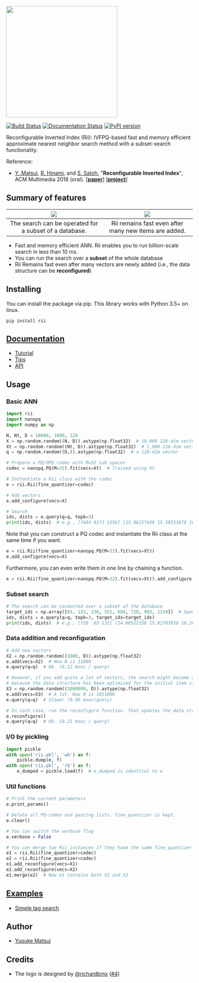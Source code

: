 <img src="http://yusukematsui.me/project/rii/img/logotype97.png" width="300">


[![Build Status](https://travis-ci.org/matsui528/rii.svg?branch=master)](https://travis-ci.org/matsui528/rii)
[![Documentation Status](https://readthedocs.org/projects/rii/badge/?version=latest)](https://rii.readthedocs.io/en/latest/?badge=latest)
[![PyPI version](https://badge.fury.io/py/rii.svg)](https://badge.fury.io/py/rii)






Reconfigurable Inverted Index (Rii): IVFPQ-based fast and memory efficient approximate nearest neighbor search method
with a subset-search functionality.

Reference:
- [Y. Matsui](http://yusukematsui.me/), [R. Hinami](http://www.satoh-lab.nii.ac.jp/member/hinami/), and [S. Satoh](http://research.nii.ac.jp/~satoh/index.html), "**Reconfigurable Inverted Index**", ACM Multimedia 2018 (oral). [**[paper](https://arxiv.org/pdf/1808.03969)**] [**[project](http://yusukematsui.me/project/rii/rii.html)**]

## Summary of features
![](http://yusukematsui.me/project/rii/img/teaser1.png)  |  ![](http://yusukematsui.me/project/rii/img/teaser2.png)
:---:|:---:
The search can be operated for a subset of a database. | Rii remains fast even after many new items are added.
- Fast and memory efficient ANN. Rii enables you to run billion-scale search in less than 10 ms.
- You can run the search over a **subset** of the whole database
- Rii Remains fast even after many vectors are newly added (i.e., the data structure can be **reconfigured**)


## Installing
You can install the package via pip. This library works with Python 3.5+ on linux.
```
pip install rii
```

## [Documentation](https://rii.readthedocs.io/en/latest/index.html)
- [Tutorial](https://rii.readthedocs.io/en/latest/source/tutorial.html)
- [Tips](https://rii.readthedocs.io/en/latest/source/tips.html)
- [API](https://rii.readthedocs.io/en/latest/source/api.html)

## Usage

### Basic ANN

```python
import rii
import nanopq
import numpy as np

N, Nt, D = 10000, 1000, 128
X = np.random.random((N, D)).astype(np.float32)  # 10,000 128-dim vectors to be searched
Xt = np.random.random((Nt, D)).astype(np.float32)  # 1,000 128-dim vectors for training
q = np.random.random((D,)).astype(np.float32)  # a 128-dim vector

# Prepare a PQ/OPQ codec with M=32 sub spaces
codec = nanopq.PQ(M=32).fit(vecs=Xt)  # Trained using Xt

# Instantiate a Rii class with the codec
e = rii.Rii(fine_quantizer=codec)

# Add vectors
e.add_configure(vecs=X)

# Search
ids, dists = e.query(q=q, topk=3)
print(ids, dists)  # e.g., [7484 8173 1556] [15.06257439 15.38533878 16.16935158]
```
Note that you can construct a PQ codec and instantiate the Rii class at the same time if you want.
```python
e = rii.Rii(fine_quantizer=nanopq.PQ(M=32).fit(vecs=Xt))
e.add_configure(vecs=X)
```
Furthermore, you can even write them in one line by chaining a function.
```python
e = rii.Rii(fine_quantizer=nanopq.PQ(M=32).fit(vecs=Xt)).add_configure(vecs=X)
```

### Subset search

```python
# The search can be conducted over a subset of the database
target_ids = np.array([85, 132, 236, 551, 694, 728, 992, 1234])  # Specified by IDs
ids, dists = e.query(q=q, topk=3, target_ids=target_ids)
print(ids, dists)  # e.g., [728  85 132] [14.80522156 15.92787838 16.28690338]
```

### Data addition and reconfiguration

```python
# Add new vectors
X2 = np.random.random((1000, D)).astype(np.float32)
e.add(vecs=X2)  # Now N is 11000
e.query(q=q)  # Ok. (0.12 msec / query)

# However, if you add quite a lot of vectors, the search might become slower
# because the data structure has been optimized for the initial item size (N=10000)
X3 = np.random.random((1000000, D)).astype(np.float32) 
e.add(vecs=X3)  # A lot. Now N is 1011000
e.query(q=q)  # Slower (0.96 msec/query)

# In such case, run the reconfigure function. That updates the data structure
e.reconfigure()
e.query(q=q)  # Ok. (0.21 msec / query)
```

### I/O by pickling
```python
import pickle
with open('rii.pkl', 'wb') as f:
    pickle.dump(e, f)
with open('rii.pkl', 'rb') as f:
    e_dumped = pickle.load(f)  # e_dumped is identical to e
```

### Util functions
```python
# Print the current parameters
e.print_params()

# Delete all PQ-codes and posting lists. fine_quantizer is kept.
e.clear()

# You can switch the verbose flag
e.verbose = False

# You can merge two Rii instances if they have the same fine_quantizer
e1 = rii.Rii(fine_quantizer=codec)
e2 = rii.Rii(fine_quantizer=codec)
e1.add_reconfigure(vecs=X1)
e2.add_reconfigure(vecs=X2)
e1.merge(e2)  # Now e1 contains both X1 and X2

```

## [Examples](./examples)
- [Simple tag search](./examples/tag_search/simple_tag_search.ipynb)

## Author
- [Yusuke Matsui](http://yusukematsui.me)

## Credits
- The logo is designed by [@richardbmx](https://github.com/richardbmx) ([#4](https://github.com/matsui528/rii/issues/4))